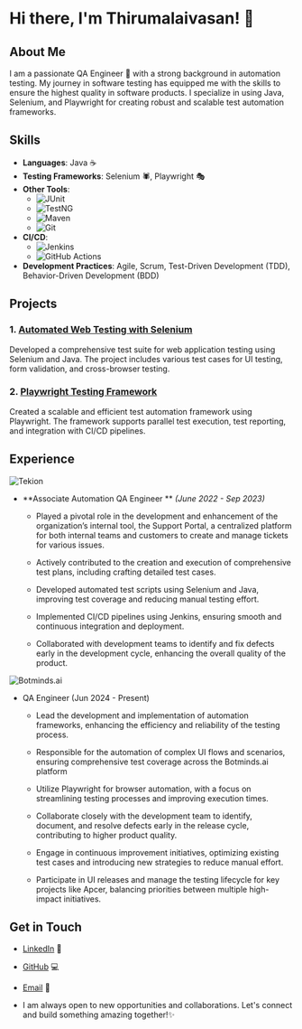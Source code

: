 # Hi there, I'm Thirumalaivasan! 👋

## About Me

I am a passionate QA Engineer 🧪 with a strong background in automation testing. My journey in software testing has equipped me with the skills to ensure the highest quality in software products. I specialize in using Java, Selenium, and Playwright for creating robust and scalable test automation frameworks.

## Skills 

- **Languages**: Java ☕
- **Testing Frameworks**: Selenium 🕷️, Playwright 🎭
- **Other Tools**:
  - ![JUnit](https://img.shields.io/badge/JUnit-25A162?style=for-the-badge&logo=junit5&logoColor=white) 
  - ![TestNG](https://img.shields.io/badge/TestNG-FF6D00?style=for-the-badge&logo=TestNG&logoColor=white) 
  - ![Maven](https://img.shields.io/badge/Maven-C71A36?style=for-the-badge&logo=apache-maven&logoColor=white) 
  - ![Git](https://img.shields.io/badge/Git-F05032?style=for-the-badge&logo=git&logoColor=white)
- **CI/CD**:
  - ![Jenkins](https://img.shields.io/badge/Jenkins-D24939?style=for-the-badge&logo=jenkins&logoColor=white) 
  - ![GitHub Actions](https://img.shields.io/badge/GitHub%20Actions-2088FF?style=for-the-badge&logo=github-actions&logoColor=white)
- **Development Practices**: Agile, Scrum, Test-Driven Development (TDD), Behavior-Driven Development (BDD)

## Projects

### 1. [Automated Web Testing with Selenium](https://github.com/TMVMalai/e-CommerceProject)
Developed a comprehensive test suite for web application testing using Selenium and Java. The project includes various test cases for UI testing, form validation, and cross-browser testing.

### 2. [Playwright Testing Framework](https://github.com/TMVMalai/PlayWrightAutomation)
Created a scalable and efficient test automation framework using Playwright. The framework supports parallel test execution, test reporting, and integration with CI/CD pipelines.

## Experience
![Tekion](https://img.shields.io/badge/Tekion%20Corp-0078D7?style=flat-square&logo=office&logoColor=white) 
- **Associate Automation QA Engineer ** *(June 2022 - Sep 2023)*

  - Played a pivotal role in the development and enhancement of the organization’s internal tool, the Support Portal, a centralized platform for both internal teams and customers to create and manage tickets for various issues.

  - Actively contributed to the creation and execution of comprehensive test plans, including crafting detailed test cases.

  - Developed automated test scripts using Selenium and Java, improving test coverage and reducing manual testing effort.

  - Implemented CI/CD pipelines using Jenkins, ensuring smooth and continuous integration and deployment.

  - Collaborated with development teams to identify and fix defects early in the development cycle, enhancing the overall quality of the product.
    
 
![Botminds.ai](https://img.shields.io/badge/Botminds.ai%20-0078D7?style=flat-square&logo=office&logoColor=white)  
- QA Engineer (Jun 2024 - Present)

  - Lead the development and implementation of automation frameworks, enhancing the efficiency and reliability of the testing process.
    
  - Responsible for the automation of complex UI flows and scenarios, ensuring comprehensive test coverage across the Botminds.ai platform
    
  - Utilize Playwright for browser automation, with a focus on streamlining testing processes and improving execution times.
    
  - Collaborate closely with the development team to identify, document, and resolve defects early in the release cycle, contributing to higher product quality.
    
  - Engage in continuous improvement initiatives, optimizing existing test cases and introducing new strategies to reduce manual effort.
    
  - Participate in UI releases and manage the testing lifecycle for key projects like Apcer, balancing priorities between multiple high-impact initiatives.

## Get in Touch

- [LinkedIn](https://www.linkedin.com/in/thirumalaivasan-perumal
) 🔗
- [GitHub](https://github.com/TMVMalai) 💻
- [Email](tmvthirumalai@gmail.com) 📧

- I am always open to new opportunities and collaborations. Let's connect and build something amazing together!✨
<!---
TMVMalai/TMVMalai is a ✨ special ✨ repository because its `README.md` (this file) appears on your GitHub profile.
You can click the Preview link to take a look at your changes.
--->
